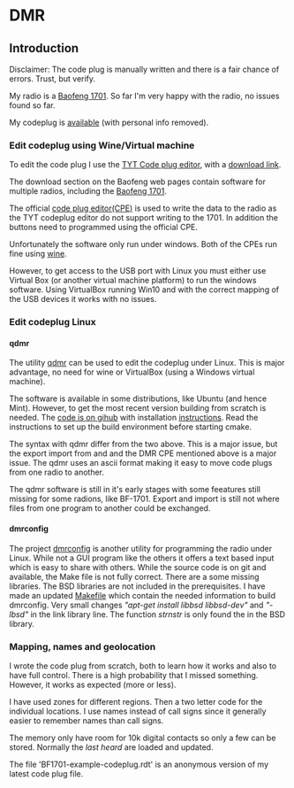 # DMR

## Introduction

Disclaimer: The code plug is manually written and there is a fair chance of
errors. Trust, but verify. 

My radio is a [Baofeng 1701](https://www.baofengradio.com/).
So far I'm very happy with the radio, no issues found so far. 

My codeplug is [available](https://github.com/olewsaa/amateur-radio/blob/main/DMR/BF1701-example-codeplug.rdt) 
(with personal info removed). 

### Edit codeplug using Wine/Virtual machine

To edit the code plug I use the 
[TYT Code plug editor](https://www.miklor.com/DMR/DMR-380-CPEditor.php),
with a [download link](https://www.miklor.com/DMR/software/DMR_CPE.1.1.21.zip).

The download section on the Baofeng web pages contain software for multiple 
radios, including the 
[Baofeng 1701](https://www.baofengradio.com/pages/download).

The official [code plug editor(CPE)](https://baofeng.s3.amazonaws.com/Baofeng_DM-1701_CPS_1.05.zip)
is used to write the data to the radio as the TYT codeplug editor do
not support writing to the 1701. In addition the buttons need to
programmed using the official CPE.

Unfortunately the software only run under windows. 
Both of the CPEs run fine using [wine](https://www.winehq.org/).

However, to get access to the USB port with Linux you must
either use Virtual Box (or another virtual machine platform) to run
the windows software. Using VirtualBox running Win10 and with the
correct mapping of the USB devices it works with no issues.

### Edit codeplug Linux

#### qdmr
The utility [qdmr](https://dm3mat.darc.de/qdmr/) can be used to edit the 
codeplug under Linux. This is major advantage, no need for wine or VirtualBox
(using a Windows virtual machine).

The software is available in some distributions,
like Ubuntu (and hence Mint). However, to get the most recent version
building from scratch is needed. The 
[code is on gihub](https://github.com/hmatuschek/qdmr) 
with installation [instructions](https://dm3mat.darc.de/qdmr/install.html).
Read the instructions to set up the build environment before starting cmake.

The syntax with qdmr differ from the two above. This is a major issue, but
the export import from and and the DMR CPE mentioned above is a major
issue. The qdmr uses an ascii format making it easy to move code plugs 
from one radio to another.

The qdmr software is still in it's early stages with some feeatures still 
missing for some radions, like BF-1701. Export and import is still not where
files from one program to another could be exchanged. 

#### dmrconfig 
The project [dmrconfig](https://github.com/OpenRTX/dmrconfig) is another
utility for programming the radio under Linux. While not a GUI program like
the others it offers a text based input which is easy to share with others. 
While the source code is on git and available, the Make file is not fully 
correct. There are a some missing libraries. The BSD libraries are not
included in the prerequisites. I have made an updated 
[Makefile](https://github.com/olewsaa/amateur-radio/blob/main/DMR/Makefile.dmrconfig) 
which contain the needed information to build dmrconfig.
Very small changes *"apt-get install libbsd libbsd-dev"* and 
*"-lbsd"* in the link library line. The function *strnstr* is only found the in
the BSD library. 


### Mapping, names and geolocation

I wrote the code plug from scratch, both to learn how it works
and also to have full control. There is a high probability that I
missed something. However, it works as expected (more or less).

I have used zones for different regions. Then a two letter code for the
individual locations. I use names instead of call signs since it 
generally easier to remember names than call signs. 

The memory only have room for 10k digital contacts so only a few 
can be stored. Normally the *last heard* are loaded and updated.

The file 'BF1701-example-codeplug.rdt' is an anonymous version of
my latest code plug file. 

